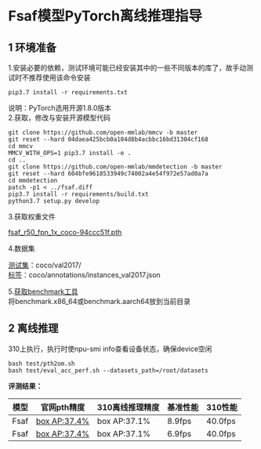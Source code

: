 # Fsaf模型PyTorch离线推理指导

## 1 环境准备

1.安装必要的依赖，测试环境可能已经安装其中的一些不同版本的库了，故手动测试时不推荐使用该命令安装

```
pip3.7 install -r requirements.txt  
```  
   说明：PyTorch选用开源1.8.0版本    
2.获取，修改与安装开源模型代码

```
git clone https://github.com/open-mmlab/mmcv -b master 
git reset --hard 04daea425bcb0a104d8b4acbbc16bd31304cf168
cd mmcv
MMCV_WITH_OPS=1 pip3.7 install -e .
cd ..
git clone https://github.com/open-mmlab/mmdetection -b master
git reset --hard 604bfe9618533949c74002a4e54f972e57ad0a7a
cd mmdetection
patch -p1 < ../fsaf.diff
pip3.7 install -r requirements/build.txt
python3.7 setup.py develop
```
3.获取权重文件

[fsaf_r50_fpn_1x_coco-94ccc51f.pth](https://download.openmmlab.com/mmdetection/v2.0/fsaf/fsaf_r50_fpn_1x_coco/fsaf_r50_fpn_1x_coco-94ccc51f.pth)

4.数据集  

[测试集](http://images.cocodataset.org/zips/val2017.zip)：coco/val2017/  
[标签](http://images.cocodataset.org/annotations/annotations_trainval2017.zip)：coco/annotations/instances_val2017.json  

5.[获取benchmark工具](https://support.huawei.com/enterprise/zh/ascend-computing/cann-pid-251168373/software/)  
  将benchmark.x86_64或benchmark.aarch64放到当前目录  
  
  
## 2 离线推理

310上执行，执行时使npu-smi info查看设备状态，确保device空闲

```
bash test/pth2om.sh  
bash test/eval_acc_perf.sh --datasets_path=/root/datasets  
```

**评测结果：**

| 模型 | 官网pth精度                                                  | 310离线推理精度 | 基准性能 | 310性能 |
| ---- | ------------------------------------------------------------ | --------------- | -------- | ------- |
| Fsaf | [box AP:37.4%](https://github.com/open-mmlab/mmdetection/tree/master/configs/fsaf) | box AP:37.1%    | 8.9fps   | 40.0fps |
| Fsaf | [box AP:37.4%](https://github.com/open-mmlab/mmdetection/tree/master/configs/fsaf) | box AP:37.1%    | 6.9fps   | 40.0fps |

